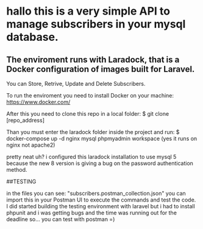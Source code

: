 
# hallo this is a very simple API to manage subscribers in your mysql database. 
## The enviroment runs with Laradock, that is a Docker configuration of images built for Laravel.

You can Store, Retrive, Update and Delete Subscribers.

To run the enviroment you need to install Docker on your machine:
https://www.docker.com/

After this you need to clone this repo in a local folder:
$ git clone [repo_address]

Than you must enter the laradock folder inside the project and run:
$ docker-compose up -d nginx mysql phpmyadmin workspace 
(yes it runs on nginx not apache2)

pretty neat uh?
i configured this laradock installation to use mysql 5 because the new 8 version is giving a bug on the password authentication method.

##TESTING

in the files you can see:
"subscribers.postman_collection.json" you can import this in your Postman UI to execute the commands and test the code.
I did started building the testing environment with laravel
but i had to install phpunit and i was getting bugs and the time was running out for the deadline so... you can test with postman =)

